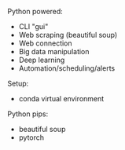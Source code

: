 Python powered:
- CLI "gui"
- Web scraping (beautiful soup)
- Web connection 
- Big data manipulation
- Deep learning
- Automation/scheduling/alerts

Setup:
- conda virtual environment

Python pips:
- beautiful soup
- pytorch
